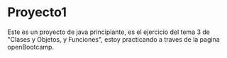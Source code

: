 # Proyecto1
Este es un proyecto de java principiante, es el ejercicio del tema 3 de "Clases y Objetos, y Funciones",
estoy practicando a traves de la pagina openBootcamp. 

